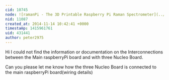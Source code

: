 ```yaml
---
cid: 10745
node: ![ramanPi - The 3D Printable Raspberry Pi Raman Spectrometer](../notes/flatCat/08-29-2014/ramanpi-the-3d-printable-raspberry-pi-raman-spectrometer)
nid: 11087
created_at: 2014-11-14 10:42:41 +0000
timestamp: 1415961761
uid: 431441
author: peter2975
---
```


Hi
I could not find the information or documentation on the Interconnections between the Main raspberryPi board and with three Nucleo Board.

Can you please let me know how the three Nucleo Board is connected to the  main raspberryPi board(wiring details)